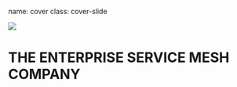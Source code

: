 name: cover
class: cover-slide

![](./images/tetrate-logo-1.png)

# THE ENTERPRISE SERVICE MESH COMPANY